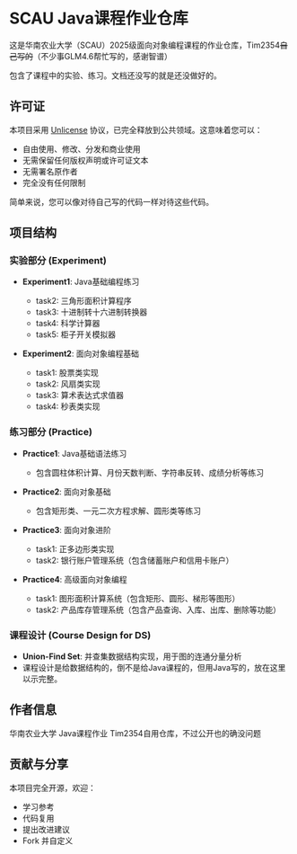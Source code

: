 # SCAU Java课程作业仓库

这是华南农业大学（SCAU）2025级面向对象编程课程的作业仓库，Tim2354~~自己写的~~（不少事GLM4.6帮忙写的，感谢智谱）

包含了课程中的实验、练习。文档还没写的就是还没做好的。

## 许可证

本项目采用 [Unlicense](LICENSE) 协议，已完全释放到公共领域。这意味着您可以：
- 自由使用、修改、分发和商业使用
- 无需保留任何版权声明或许可证文本
- 无需署名原作者
- 完全没有任何限制

简单来说，您可以像对待自己写的代码一样对待这些代码。

## 项目结构

### 实验部分 (Experiment)
- **Experiment1**: Java基础编程练习
  - task2: 三角形面积计算程序
  - task3: 十进制转十六进制转换器
  - task4: 科学计算器
  - task5: 柜子开关模拟器

- **Experiment2**: 面向对象编程基础
  - task1: 股票类实现
  - task2: 风扇类实现
  - task3: 算术表达式求值器
  - task4: 秒表类实现

### 练习部分 (Practice)
- **Practice1**: Java基础语法练习
  - 包含圆柱体积计算、月份天数判断、字符串反转、成绩分析等练习

- **Practice2**: 面向对象基础
  - 包含矩形类、一元二次方程求解、圆形类等练习

- **Practice3**: 面向对象进阶
  - task1: 正多边形类实现
  - task2: 银行账户管理系统（包含储蓄账户和信用卡账户）

- **Practice4**: 高级面向对象编程
  - task1: 图形面积计算系统（包含矩形、圆形、梯形等图形）
  - task2: 产品库存管理系统（包含产品查询、入库、出库、删除等功能）

### 课程设计 (Course Design for DS)
- **Union-Find Set**: 并查集数据结构实现，用于图的连通分量分析 
- 课程设计是给数据结构的，倒不是给Java课程的，但用Java写的，放在这里以示完整。


## 作者信息

华南农业大学 Java课程作业 Tim2354自用仓库，不过公开也的确没问题

## 贡献与分享

本项目完全开源，欢迎：
- 学习参考
- 代码复用
- 提出改进建议
- Fork 并自定义
